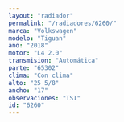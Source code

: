 ```yaml
---
layout: "radiador"
permalink: "/radiadores/6260/"
marca: "Volkswagen"
modelo: "Tiguan"
ano: "2018"
motor: "L4 2.0"
transmision: "Automática"
parte: "65302"
clima: "Con clima"
alto: "25 5/8"
ancho: "17"
observaciones: "TSI"
id: "6260"
---
```


